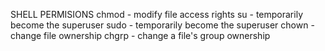 SHELL PERMISIONS
chmod - modify file access rights
su - temporarily become the superuser
sudo - temporarily become the superuser
chown - change file ownership
chgrp - change a file's group ownership
